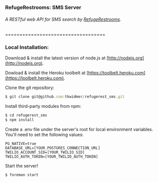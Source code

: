 ### RefugeRestrooms: SMS Server
###### A RESTful web API for SMS search by [RefugeRestrooms](http://www.refugerestrooms.org).
===================================

### Local Installation:

Download & install the latest version of node.js at [http://nodejs.org](http://nodejs.org).

Dowload & install the Heroku toolbelt at [https://toolbelt.heroku.com](https://toolbelt.heroku.com).

Clone the git repository:
```javascript
$ git clone git@github.com:tkwidmer/refugerest_sms.git
```

Install third-party modules from npm:
```javascript
$ cd refugerest_sms
$ npm install
```

Create a .env file under the server's root for local environment variables. You'll need to set the following values:
```
PG_NATIVE=true
DATABASE_URL=[YOUR_POSTGRES_CONNECTION_URL]
TWILIO_ACCOUNT_SID=[YOUR_TWILIO_SID]
TWILIO_AUTH_TOKEN=[YOUR_TWILIO_AUTH_TOKEN]
```

Start the server!
```javascript
$ foreman start
```
